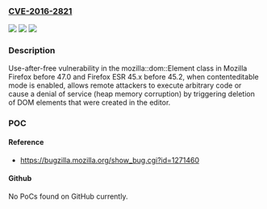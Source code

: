 ### [CVE-2016-2821](https://cve.mitre.org/cgi-bin/cvename.cgi?name=CVE-2016-2821)
![](https://img.shields.io/static/v1?label=Product&message=n%2Fa&color=blue)
![](https://img.shields.io/static/v1?label=Version&message=n%2Fa&color=blue)
![](https://img.shields.io/static/v1?label=Vulnerability&message=n%2Fa&color=brighgreen)

### Description

Use-after-free vulnerability in the mozilla::dom::Element class in Mozilla Firefox before 47.0 and Firefox ESR 45.x before 45.2, when contenteditable mode is enabled, allows remote attackers to execute arbitrary code or cause a denial of service (heap memory corruption) by triggering deletion of DOM elements that were created in the editor.

### POC

#### Reference
- https://bugzilla.mozilla.org/show_bug.cgi?id=1271460

#### Github
No PoCs found on GitHub currently.

